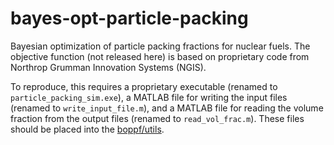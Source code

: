 # bayes-opt-particle-packing

Bayesian optimization of particle packing fractions for nuclear fuels. The objective function (not released here) is based on proprietary code from Northrop Grumman Innovation Systems (NGIS).

To reproduce, this requires a proprietary executable (renamed to
`particle_packing_sim.exe`), a MATLAB file
for writing the input files (renamed to `write_input_file.m`), and a MATLAB file for reading the volume fraction from
the output files (renamed to `read_vol_frac.m`). These files should be placed into the [boppf/utils](boppf/utils).
